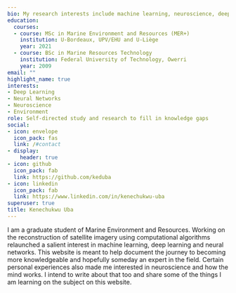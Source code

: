 ```yaml
---
bio: My research interests include machine learning, neuroscience, deep learning and the environment.
education:
  courses:
  - course: MSc in Marine Environment and Resources (MER+)
    institution: U-Bordeaux, UPV/EHU and U-Liège
    year: 2021
  - course: BSc in Marine Resources Technology 
    institution: Federal University of Technology, Owerri
    year: 2009
email: ""
highlight_name: true
interests:
- Deep Learning
- Neural Networks
- Neuroscience
- Environment
role: Self-directed study and research to fill in knowledge gaps
social:
- icon: envelope
  icon_pack: fas
  link: /#contact
- display:
    header: true
- icon: github
  icon_pack: fab
  link: https://github.com/keduba
- icon: linkedin
  icon_pack: fab
  link: https://www.linkedin.com/in/kenechukwu-uba
superuser: true
title: Kenechukwu Uba
---
```


I am a graduate student of Marine Environment and Resources. Working on the reconstruction of satellite imagery using computational algorithms relaunched a salient interest in machine learning, deep learning and neural networks. This website is meant to help document the journey to becoming more knowledgeable and hopefully someday an expert in the field. Certain personal experiences also made me interested in neuroscience and how the mind works. I intend to write about that too and share some of the things I am learning on the subject on this website. 
